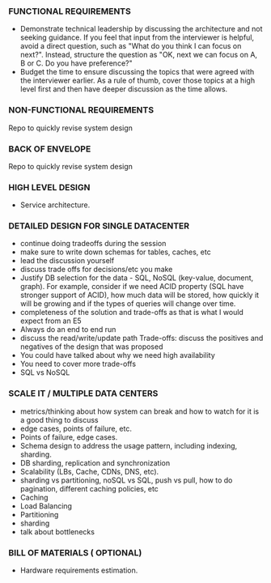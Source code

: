 ### FUNCTIONAL REQUIREMENTS
  - Demonstrate technical leadership by discussing the architecture and not seeking guidance. If you feel that input from the interviewer is helpful, avoid a direct question, such as "What do you think I can focus on next?". Instead, structure the question as "OK, next we can focus on A, B or C. Do you have preference?"
  - Budget the time to ensure discussing the topics that were agreed with the interviewer earlier. As a rule of thumb, cover those topics at a high level first and then have deeper discussion as the time allows.


### NON-FUNCTIONAL REQUIREMENTS
Repo to quickly revise system design



### BACK OF ENVELOPE
Repo to quickly revise system design


### HIGH LEVEL DESIGN
  - Service architecture.



### DETAILED DESIGN FOR SINGLE DATACENTER
  - continue doing tradeoffs during the session
  - make sure to write down schemas for tables, caches, etc
  - lead the discussion yourself
  - discuss trade offs for decisions/etc you make
  - Justify DB selection for the data - SQL, NoSQL (key-value, document, graph). For example, consider if we need ACID property (SQL have stronger support of ACID), how much data will be stored, how quickly it will be growing and if the types of queries will change over time.
  - completeness of the solution and trade-offs as that is what I would expect from an E5
  - Always do an end to end run
  - discuss the read/write/update path
  Trade-offs: discuss the positives and negatives of the design that was proposed
  - You could have talked about why we need high availability
  - You need to cover more trade-offs
  - SQL vs NoSQL


### SCALE IT / MULTIPLE DATA CENTERS
  - metrics/thinking about how system can break and how to watch for it is a good thing to discuss
  - edge cases, points of failure, etc.
  - Points of failure, edge cases.
  - Schema design to address the usage pattern, including indexing, sharding.
  - DB sharding, replication and synchronization
  - Scalability (LBs, Cache, CDNs, DNS, etc).
  - sharding vs partitioning, noSQL vs SQL, push vs pull, how to do pagination, different caching policies, etc
  -  Caching
  - Load Balancing
  - Partitioning
  - sharding
  - talk about bottlenecks


### BILL OF MATERIALS ( OPTIONAL)
  - Hardware requirements estimation.
